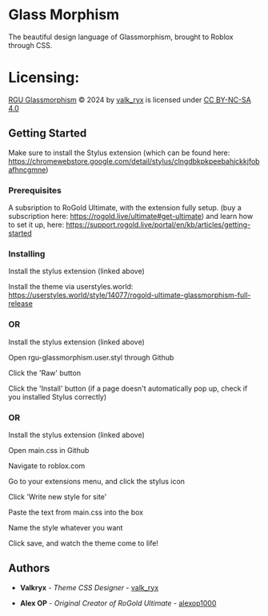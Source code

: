 # Glass Morphism

The beautiful design language of Glassmorphism, brought to Roblox through CSS.

# Licensing:
[RGU Glassmorphism](https://github.com/valk-ryx/RGUGlassMorphism) © 2024 by [valk_ryx](https://github.com/valk-ryx) is licensed under [CC BY-NC-SA 4.0](http://creativecommons.org/licenses/by-nc-sa/4.0/?ref=chooser-v1) 

## Getting Started

Make sure to install the Stylus extension (which can be found here: https://chromewebstore.google.com/detail/stylus/clngdbkpkpeebahjckkjfobafhncgmne)

### Prerequisites

A subsription to RoGold Ultimate, with the extension fully setup. (buy a subscription here: https://rogold.live/ultimate#get-ultimate) and learn how to set it up, here: https://support.rogold.live/portal/en/kb/articles/getting-started 

### Installing

Install the stylus extension (linked above)

Install the theme via userstyles.world: https://userstyles.world/style/14077/rogold-ultimate-glassmorphism-full-release

### OR

Install the stylus extension (linked above)

Open rgu-glassmorphism.user.styl through Github

Click the 'Raw' button

Click the 'Install' button (if a page doesn't automatically pop up, check if you installed Stylus correctly)

### OR

Install the stylus extension (linked above)

Open main.css in Github

Navigate to roblox.com

Go to your extensions menu, and click the stylus icon

Click 'Write new style for site'

Paste the text from main.css into the box

Name the style whatever you want

Click save, and watch the theme come to life!

## Authors

* **Valkryx** - *Theme CSS Designer* - [valk_ryx](https://github.com/valk-ryx)

* **Alex OP** - *Original Creator of RoGold Ultimate* - [alexop1000](https://github.com/alexop1000)
